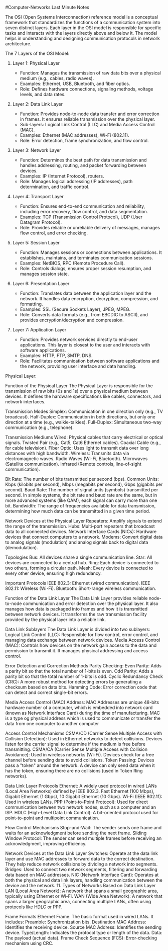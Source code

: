 #Computer-Networks Last Minute Notes

The OSI (Open Systems Interconnection) reference model is a conceptual framework that standardizes the functions of a communication system into seven distinct layers. Each layer in the OSI model is responsible for specific tasks and interacts with the layers directly above and below it. The model helps in understanding and designing communication protocols in network architecture.

 The 7 Layers of the OSI Model:

1. Layer 1: Physical Layer
   - Function: Manages the transmission of raw data bits over a physical medium (e.g., cables, radio waves).
   - Examples: Ethernet, USB, Bluetooth, and fiber optics.
   - Role: Defines hardware connections, signaling methods, voltage levels, and data rates.

2. Layer 2: Data Link Layer
   - Function: Provides node-to-node data transfer and error correction in frames. It ensures reliable transmission over the physical layer.
   - Sub-layers: Logical Link Control (LLC) and Media Access Control (MAC).
   - Examples: Ethernet (MAC addresses), Wi-Fi (802.11).
   - Role: Error detection, frame synchronization, and flow control.

3. Layer 3: Network Layer
   - Function: Determines the best path for data transmission and handles addressing, routing, and packet forwarding between devices.
   - Examples: IP (Internet Protocol), routers.
   - Role: Manages logical addressing (IP addresses), path determination, and traffic control.

4. Layer 4: Transport Layer
   - Function: Ensures end-to-end communication and reliability, including error recovery, flow control, and data segmentation.
   - Examples: TCP (Transmission Control Protocol), UDP (User Datagram Protocol).
   - Role: Provides reliable or unreliable delivery of messages, manages flow control, and error checking.

5. Layer 5: Session Layer
   - Function: Manages sessions or connections between applications. It establishes, maintains, and terminates communication sessions.
   - Examples: NetBIOS, RPC (Remote Procedure Call).
   - Role: Controls dialogs, ensures proper session resumption, and manages session state.

6. Layer 6: Presentation Layer
   - Function: Translates data between the application layer and the network. It handles data encryption, decryption, compression, and formatting.
   - Examples: SSL (Secure Sockets Layer), JPEG, MPEG.
   - Role: Converts data formats (e.g., from EBCDIC to ASCII), and provides encryption/decryption and compression.

7. Layer 7: Application Layer
   - Function: Provides network services directly to end-user applications. This layer is closest to the user and interacts with software applications.
   - Examples: HTTP, FTP, SMTP, DNS.
   - Role: Facilitates communication between software applications and the network, providing user interface and data handling.

Physical Layer:

Function of the Physical Layer
The Physical Layer is responsible for the transmission of raw bits (0s and 1s) over a physical medium between devices.
It defines the hardware specifications like cables, connectors, and network interfaces.

 Transmission Modes
Simplex: Communication in one direction only (e.g., TV broadcast).
Half-Duplex: Communication in both directions, but only one direction at a time (e.g., walkie-talkies).
Full-Duplex: Simultaneous two-way communication (e.g., telephone).

Transmission Mediums
Wired: Physical cables that carry electrical or optical signals.
Twisted Pair (e.g., Cat5, Cat6 Ethernet cables).
Coaxial Cable (e.g., for cable television).
Fiber Optic: Uses light to transmit data over long distances with high bandwidth.
Wireless: Transmits data via electromagnetic waves.
Radio Waves (Wi-Fi, Bluetooth).
Microwaves (Satellite communication).
Infrared (Remote controls, line-of-sight communication).

Bit Rate: The number of bits transmitted per second (bps).
Common Units: Kbps (kilobits per second), Mbps (megabits per second), Gbps (gigabits per second).
Baud Rate: The number of signal units (symbols) transmitted per second. In simple systems, the bit rate and baud rate are the same, but in more advanced systems (like QAM), each signal can carry more than one bit.
Bandwidth: The range of frequencies available for data transmission, determining how much data can be transmitted in a given time period.

Network Devices at the Physical Layer
Repeaters: Amplify signals to extend the range of the transmission.
Hubs: Multi-port repeaters that broadcast data to all connected devices.
Network Interface Cards (NICs): Hardware devices that connect computers to a network.
Modems: Convert digital data to analog signals (modulation) and analog signals back to digital data (demodulation).

Topologies
Bus: All devices share a single communication line.
Star: All devices are connected to a central hub.
Ring: Each device is connected to two others, forming a circular path.
Mesh: Every device is connected to every other device, ensuring high redundancy.

Important Protocols
IEEE 802.3: Ethernet (wired communication).
IEEE 802.11: Wireless (Wi-Fi).
Bluetooth: Short-range wireless communication.


Function of the Data Link Layer
The Data Link Layer provides reliable node-to-node communication and error detection over the physical layer. It also manages how data is packaged into frames and how it is transmitted between network devices.
It transforms the raw transmission facility provided by the physical layer into a reliable link.

Data Link Sublayers
The Data Link Layer is divided into two sublayers:
Logical Link Control (LLC): Responsible for flow control, error control, and managing data exchange between network devices.
Media Access Control (MAC): Controls how devices on the network gain access to the data and permission to transmit it. It manages physical addressing and access control.

Error Detection and Correction Methods
Parity Checking:
Even Parity: Adds a parity bit so that the total number of 1-bits is even.
Odd Parity: Adds a parity bit so that the total number of 1-bits is odd.
Cyclic Redundancy Check (CRC): A more robust method for detecting errors by generating a checksum based on data bits.
Hamming Code: Error correction code that can detect and correct single-bit errors.

Media Access Control (MAC) Address:
MAC Addresses are unique 48-bits hardware number of a computer, which is embedded into network card (known as Network Interface Card) during the time of manufacturing. MAC is a type og physical address which is used to communicate or transfer the data from one computer to another computer

Access Control Mechanisms
CSMA/CD (Carrier Sense Multiple Access with Collision Detection):
Used in Ethernet networks to detect collisions. Devices listen for the carrier signal to determine if the medium is free before transmitting.
CSMA/CA (Carrier Sense Multiple Access with Collision Avoidance):
Used in wireless networks (Wi-Fi). Devices check for a free channel before sending data to avoid collisions.
Token Passing: Devices pass a "token" around the network. A device can only send data when it has the token, ensuring there are no collisions (used in Token Ring networks).

Data Link Layer Protocols
Ethernet: A widely used protocol in wired LANs (Local Area Networks) defined by IEEE 802.3.
Fast Ethernet (100 Mbps), Gigabit Ethernet (1 Gbps), 10 Gigabit Ethernet (10 Gbps).
Wi-Fi (IEEE 802.11): Used in wireless LANs.
PPP (Point-to-Point Protocol): Used for direct communication between two network nodes, such as a computer and an ISP.
HDLC (High-Level Data Link Control): A bit-oriented protocol used for point-to-point and multipoint communication.

Flow Control Mechanisms
Stop-and-Wait: The sender sends one frame and waits for an acknowledgment before sending the next frame.
Sliding Window Protocol: The sender can send multiple frames before receiving an acknowledgment, improving efficiency.


Network Devices at the Data Link Layer
Switches: Operate at the data link layer and use MAC addresses to forward data to the correct destination. They help reduce network collisions by dividing a network into segments.
Bridges: Used to connect two network segments, filtering and forwarding data based on MAC addresses.
NIC (Network Interface Card): Operates at both the physical and data link layers, handling communication between the device and the network.
11. Types of Networks Based on Data Link Layer
LAN (Local Area Network): A network that spans a small geographic area, typically using Ethernet or Wi-Fi.
WAN (Wide Area Network): A network that spans a larger geographic area, connecting multiple LANs, often using protocols like HDLC or PPP.

Frame Formats
Ethernet Frame: The basic format used in wired LANs. It includes:
Preamble: Synchronization bits.
Destination MAC Address: Identifies the receiving device.
Source MAC Address: Identifies the sending device.
Type/Length: Indicates the protocol type or length of the data.
Data: The payload (actual data).
Frame Check Sequence (FCS): Error-checking mechanism using CRC.

